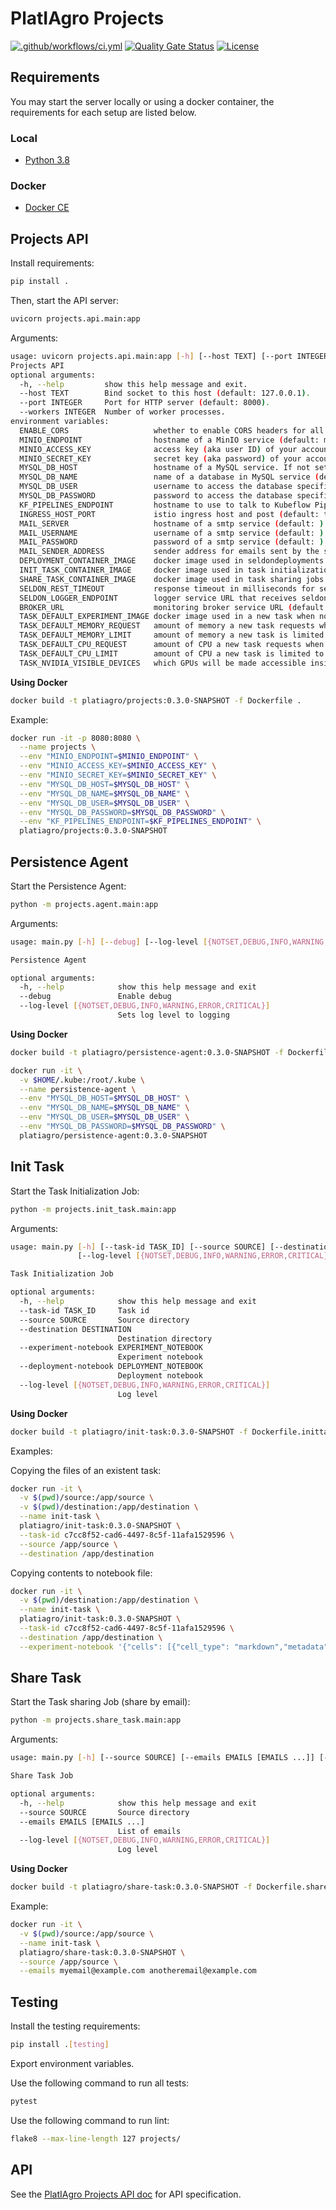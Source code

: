# PlatIAgro Projects

[![.github/workflows/ci.yml](https://github.com/platiagro/projects/actions/workflows/ci.yml/badge.svg)](https://github.com/platiagro/projects/actions/workflows/ci.yml)
[![Quality Gate Status](https://sonarcloud.io/api/project_badges/measure?project=platiagro_projects&metric=alert_status)](https://sonarcloud.io/dashboard?id=platiagro_projects)
[![License](https://img.shields.io/badge/License-Apache%202.0-blue.svg)](https://opensource.org/licenses/Apache-2.0)

## Requirements

You may start the server locally or using a docker container, the requirements for each setup are listed below.

### Local

- [Python 3.8](https://www.python.org/downloads/)

### Docker

- [Docker CE](https://www.docker.com/get-docker)


## Projects API

Install requirements:

```bash
pip install .
```

Then, start the API server:

```bash
uvicorn projects.api.main:app
```

Arguments:

```bash
usage: uvicorn projects.api.main:app [-h] [--host TEXT] [--port INTEGER] [--workers INTEGER]
Projects API
optional arguments:
  -h, --help         show this help message and exit.
  --host TEXT        Bind socket to this host (default: 127.0.0.1).
  --port INTEGER     Port for HTTP server (default: 8000).
  --workers INTEGER  Number of worker processes.
environment variables:
  ENABLE_CORS                   whether to enable CORS headers for all responses.
  MINIO_ENDPOINT                hostname of a MinIO service (default: minio-service.platiagro:9000).
  MINIO_ACCESS_KEY              access key (aka user ID) of your account in MinIO service (default: minio).
  MINIO_SECRET_KEY              secret key (aka password) of your account in MinIO service (default: minio123).
  MYSQL_DB_HOST                 hostname of a MySQL service. If not set, the in-cluster address will be used (default: mysql.platiagro).
  MYSQL_DB_NAME                 name of a database in MySQL service (default: platiagro).
  MYSQL_DB_USER                 username to access the database specified by the MYSQL_DB_NAME variable (default: root).
  MYSQL_DB_PASSWORD             password to access the database specified by the MYSQL_DB_NAME variable (default: platiagro).
  KF_PIPELINES_ENDPOINT         hostname to use to talk to Kubeflow Pipelines (default: the in-cluster service DNS name will be used).
  INGRESS_HOST_PORT             istio ingress host and post (default: the in-cluster host or ip will be used)
  MAIL_SERVER                   hostname of a smtp service (default: ).
  MAIL_USERNAME                 username of a smtp service (default: ).
  MAIL_PASSWORD                 password of a smtp service (default: ).
  MAIL_SENDER_ADDRESS           sender address for emails sent by the smtp service (default: ).
  DEPLOYMENT_CONTAINER_IMAGE    docker image used in seldondeployments (default: platiagro/platiagro-deployment-image:0.3.0).
  INIT_TASK_CONTAINER_IMAGE     docker image used in task initialization jobs (default: platiagro/init-task:0.3.0-SNAPSHOT).
  SHARE_TASK_CONTAINER_IMAGE    docker image used in task sharing jobs (default: platiagro/share-task:0.3.0-SNAPSHOT).
  SELDON_REST_TIMEOUT           response timeout in milliseconds for seldondeployments (default: 60000)
  SELDON_LOGGER_ENDPOINT        logger service URL that receives seldondeployment responses (default: http://projects.platiagro:8080)
  BROKER_URL                    monitoring broker service URL (default: http://default-broker.anonymous.svc.cluster.local)
  TASK_DEFAULT_EXPERIMENT_IMAGE docker image used in a new task when none is specified (default: platiagro/platiagro-experiment-image:0.3.0)
  TASK_DEFAULT_MEMORY_REQUEST   amount of memory a new task requests when none is specified (default: 2Gi)
  TASK_DEFAULT_MEMORY_LIMIT     amount of memory a new task is limited to when none is specified (default: 2Gi)
  TASK_DEFAULT_CPU_REQUEST      amount of CPU a new task requests when none is specified (default: 100Mi)
  TASK_DEFAULT_CPU_LIMIT        amount of CPU a new task is limited to when none is specified (default: 1000Mi)
  TASK_NVIDIA_VISIBLE_DEVICES   which GPUs will be made accessible inside the task container. Possible values: 0,1,2...,none,all. (default: none)
```

**Using Docker**

```bash
docker build -t platiagro/projects:0.3.0-SNAPSHOT -f Dockerfile .
```

Example:

```bash
docker run -it -p 8080:8080 \
  --name projects \
  --env "MINIO_ENDPOINT=$MINIO_ENDPOINT" \
  --env "MINIO_ACCESS_KEY=$MINIO_ACCESS_KEY" \
  --env "MINIO_SECRET_KEY=$MINIO_SECRET_KEY" \
  --env "MYSQL_DB_HOST=$MYSQL_DB_HOST" \
  --env "MYSQL_DB_NAME=$MYSQL_DB_NAME" \
  --env "MYSQL_DB_USER=$MYSQL_DB_USER" \
  --env "MYSQL_DB_PASSWORD=$MYSQL_DB_PASSWORD" \
  --env "KF_PIPELINES_ENDPOINT=$KF_PIPELINES_ENDPOINT" \
  platiagro/projects:0.3.0-SNAPSHOT
```

## Persistence Agent

Start the Persistence Agent:

```bash
python -m projects.agent.main:app
```

Arguments:

```bash
usage: main.py [-h] [--debug] [--log-level [{NOTSET,DEBUG,INFO,WARNING,ERROR,CRITICAL}]]

Persistence Agent

optional arguments:
  -h, --help            show this help message and exit
  --debug               Enable debug
  --log-level [{NOTSET,DEBUG,INFO,WARNING,ERROR,CRITICAL}]
                        Sets log level to logging
```

**Using Docker**

```bash
docker build -t platiagro/persistence-agent:0.3.0-SNAPSHOT -f Dockerfile.persistenceagent .
```

```bash
docker run -it \
  -v $HOME/.kube:/root/.kube \
  --name persistence-agent \
  --env "MYSQL_DB_HOST=$MYSQL_DB_HOST" \
  --env "MYSQL_DB_NAME=$MYSQL_DB_NAME" \
  --env "MYSQL_DB_USER=$MYSQL_DB_USER" \
  --env "MYSQL_DB_PASSWORD=$MYSQL_DB_PASSWORD" \
  platiagro/persistence-agent:0.3.0-SNAPSHOT
```

## Init Task

Start the Task Initialization Job:

```bash
python -m projects.init_task.main:app
```

Arguments:

```bash
usage: main.py [-h] [--task-id TASK_ID] [--source SOURCE] [--destination DESTINATION] [--experiment-notebook EXPERIMENT_NOTEBOOK] [--deployment-notebook DEPLOYMENT_NOTEBOOK]
               [--log-level [{NOTSET,DEBUG,INFO,WARNING,ERROR,CRITICAL}]]

Task Initialization Job

optional arguments:
  -h, --help            show this help message and exit
  --task-id TASK_ID     Task id
  --source SOURCE       Source directory
  --destination DESTINATION
                        Destination directory
  --experiment-notebook EXPERIMENT_NOTEBOOK
                        Experiment notebook
  --deployment-notebook DEPLOYMENT_NOTEBOOK
                        Deployment notebook
  --log-level [{NOTSET,DEBUG,INFO,WARNING,ERROR,CRITICAL}]
                        Log level
```

**Using Docker**

```bash
docker build -t platiagro/init-task:0.3.0-SNAPSHOT -f Dockerfile.inittask .
```

Examples:

Copying the files of an existent task:

```bash
docker run -it \
  -v $(pwd)/source:/app/source \
  -v $(pwd)/destination:/app/destination \
  --name init-task \
  platiagro/init-task:0.3.0-SNAPSHOT \
  --task-id c7cc8f52-cad6-4497-8c5f-11afa1529596 \
  --source /app/source \
  --destination /app/destination
```

Copying contents to notebook file:

```bash
docker run -it \
  -v $(pwd)/destination:/app/destination \
  --name init-task \
  platiagro/init-task:0.3.0-SNAPSHOT \
  --task-id c7cc8f52-cad6-4497-8c5f-11afa1529596 \
  --destination /app/destination \
  --experiment-notebook '{"cells": [{"cell_type": "markdown","metadata": {},"source": []}],"metadata": {"celltoolbar": "Tags","kernelspec": {"display_name": "Python 3","language": "python","name": "python3"},"language_info": {"codemirror_mode": {"name": "ipython","version": 3},"file_extension": ".py","mimetype": "text/x-python","name": "python","nbconvert_exporter": "python","pygments_lexer": "ipython3","version": "3.7.8"}},"nbformat": 4,"nbformat_minor": 4}'
```

## Share Task

Start the Task sharing Job (share by email):

```bash
python -m projects.share_task.main:app
```

Arguments:

```bash
usage: main.py [-h] [--source SOURCE] [--emails EMAILS [EMAILS ...]] [--log-level [{NOTSET,DEBUG,INFO,WARNING,ERROR,CRITICAL}]]

Share Task Job

optional arguments:
  -h, --help            show this help message and exit
  --source SOURCE       Source directory
  --emails EMAILS [EMAILS ...]
                        List of emails
  --log-level [{NOTSET,DEBUG,INFO,WARNING,ERROR,CRITICAL}]
                        Log level
```

**Using Docker**

```bash
docker build -t platiagro/share-task:0.3.0-SNAPSHOT -f Dockerfile.sharetask .
```

Example:

```bash
docker run -it \
  -v $(pwd)/source:/app/source \
  --name init-task \
  platiagro/share-task:0.3.0-SNAPSHOT \
  --source /app/source \
  --emails myemail@example.com anotheremail@example.com
```

## Testing

Install the testing requirements:

```bash
pip install .[testing]
```

Export environment variables.

Use the following command to run all tests:

```bash
pytest
```

Use the following command to run lint:

```bash
flake8 --max-line-length 127 projects/
```

## API

See the [PlatIAgro Projects API doc](https://platiagro.github.io/projects/) for API specification.
